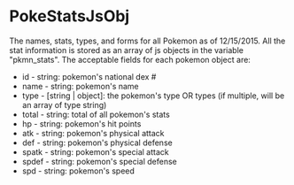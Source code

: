 # PokeStatsJsObj
The names, stats, types, and forms for all Pokemon as of 12/15/2015.
All the stat information is stored as an array of js objects in the variable "pkmn_stats".
The acceptable fields for each pokemon object are:
* id - string: pokemon's national dex #
* name - string: pokemon's name
* type - [string | object]: the pokemon's type OR types (if multiple, will be an array of type string)
* total - string: total of all pokemon's stats
* hp - string: pokemon's hit points
* atk - string: pokemon's physical attack
* def - string: pokemon's physical defense
* spatk - string: pokemon's special attack
* spdef - string: pokemon's special defense
* spd - string: pokemon's speed
